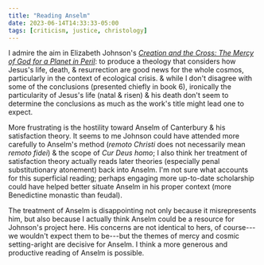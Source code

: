 ```yaml
---
title: "Reading Anselm"
date: 2023-06-14T14:33:33-05:00
tags: [criticism, justice, christology]
---
```


I admire the aim in Elizabeth Johnson's *[Creation and the Cross: The Mercy of God for a Planet in Peril](https://micro.blog/books/9781626982666)*: to produce a theology that considers how Jesus's life, death, & resurrection are good news for the whole cosmos, particularly in the context of ecological crisis. & while I don't disagree with some of the conclusions (presented chiefly in book 6), ironically the particularity of Jesus's life (natal & risen) & his death don't seem to determine the conclusions as much as the work's title might lead one to expect.

More frustrating is the hostility toward Anselm of Canterbury & his satisfaction theory. It seems to me Johnson could have attended more carefully to Anselm's method (*remoto Christi* does not necessarily mean *remoto fidei*) & the scope of *Cur Deus homo*; I also think her treatment of satisfaction theory actually reads later theories (especially penal substitutionary atonement) back into Anselm. I'm not sure what accounts for this superficial reading; perhaps engaging more up-to-date scholarship could have helped better situate Anselm in his proper context (more Benedictine monastic than feudal).

The treatment of Anselm is disappointing not only because it misrepresents him, but also because I actually think Anselm could be a resource for Johnson's project here. His concerns are not identical to hers, of course---we wouldn't expect them to be---but the themes of mercy and cosmic setting-aright are decisive for Anselm. I think a more generous and productive reading of Anselm is possible.
